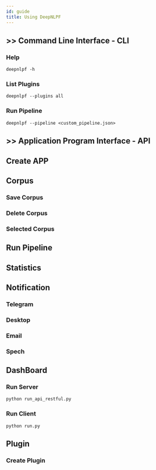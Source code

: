 ```yaml
---
id: guide
title: Using DeepNLPF
---
```


## >> Command Line Interface - CLI

### Help
    
    deepnlpf -h

### List Plugins

    deepnlpf --plugins all

### Run Pipeline

    deepnlpf --pipeline <custom_pipeline.json>

### 

## >> Application Program Interface - API

## Create APP

## Corpus

### Save Corpus
### Delete Corpus
### Selected Corpus

## Run Pipeline



## Statistics
### 



## Notification

### Telegram

### Desktop

### Email

### Spech

## DashBoard

### Run Server

    python run_api_restful.py

### Run Client

    python run.py

## Plugin

### Create Plugin